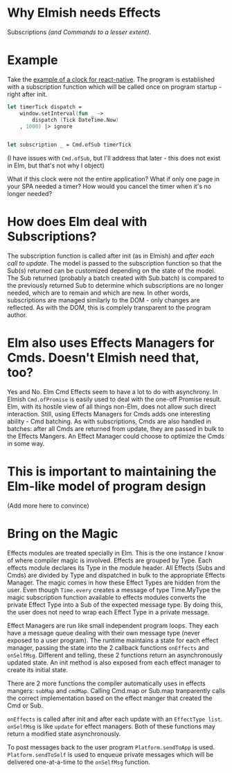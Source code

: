 # Why Elmish needs Effects
Subscriptions *(and Commands to a lesser extent)*.

# Example
Take the [example of a clock for react-native](https://github.com/fable-elmish/sample-react-timer-svg/blob/master/src/App.fs#L25). The program is established with a subscription function which will be called once on program startup - right after init. 
```fsharp
let timerTick dispatch =
    window.setInterval(fun _ -> 
        dispatch (Tick DateTime.Now)
    , 1000) |> ignore


let subscription _ = Cmd.ofSub timerTick
```
(I have issues with ``Cmd.ofSub``, but I'll address that later - this does not exist in Elm, but that's not why I object)

What if this clock were not the entire application? What if only one page in your SPA needed a timer? How would you cancel the timer when it's no longer needed?

# How does Elm deal with Subscriptions?
The subscription function is called after init (as in Elmish) and _after each call to update_. The model is passed to the subscription function so that the Sub(s) returned can be customized depending on the state of the model. The Sub returned (probably a batch created with Sub.batch) is compared to the previously returned Sub to determine which subscriptions are no longer needed, which are to remain and which are new. In other words, subscriptions are managed similarly to the DOM - only changes are reflected. As with the DOM, this is complely transparent to the program author.

# Elm also uses Effects Managers for Cmds. Doesn't Elmish need that, too?
Yes and No. Elm Cmd Effects seem to have a lot to do with asynchrony. In Elmish ``Cmd.ofPromise`` is easily used to deal with the one-off Promise result. Elm, with its hostile view of all things non-Elm, does not allow such direct interaction. Still, using Effects Managers for Cmds adds one interesting ability - Cmd batching. As with subscriptions, Cmds are also handled in batches: after all Cmds are returned from update, they are passed in bulk to the Effects Mangers. An Effect Manager could choose to optimize the Cmds in some way.

# This is important to maintaining the Elm-like model of program design
(Add more here to convince)

# Bring on the Magic
Effects modules are treated specially in Elm. This is the one instance *I* know of where compiler magic is involved. Effects are grouped by Type. Each effects module declares its Type in the module header. All Effects (Subs and Cmds) are divided by Type and dispatched in bulk to the appropriate Effects Manager. The magic comes in how these Effect Types are hidden from the user. Even though `Time.every` creates a message of type Time.MyType the magic subscription function available to effects modules converts the private Effect Type into a Sub of the expected message type. By doing this, the user does not need to wrap each Effect Type in a private message. 

Effect Managers are run like small independent program loops. They each have a message queue dealing with their own message type (never exposed to a user program). The runtime maintains a state for each effect manager, passing the state into the 2 callback functions `onEffects` and `onSelfMsg`. Different and telling, these 2 functions return an asynchronously updated state. An init method is also exposed from each effect manager to create its initial state.

There are 2 more functions the compiler automatically uses in effects mangers: `subMap` and `cmdMap`. Calling Cmd.map or Sub.map tranparently calls the correct implementation based on the effect manger that created the Cmd or Sub.

`onEffects` is called after init and after each update with an `EffectType list`. `onSelfMsg` is like `update` for effect managers. Both of these functions may return a modified state asynchronously.

To post messages back to the user program `Platform.sendToApp` is used. `Platform.sendToSelf` is used to enqueue private messages which will be delivered one-at-a-time to the `onSelfMsg` function.

